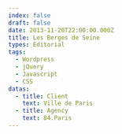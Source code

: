 ```yaml
---
index: false
draft: false
date: 2013-11-20T22:00:00.000Z
title: Les Berges de Seine
types: Editorial
tags:
  - Wordpress
  - jQuery
  - Javascript
  - CSS
datas:
  - title: Client
    text: Ville de Paris
  - title: Agency
    text: 84.Paris
---
```

